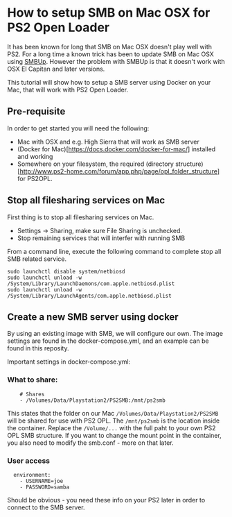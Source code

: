 # How to setup SMB on Mac OSX for PS2 Open Loader
It has been known for long that SMB on Mac OSX doesn't play well with PS2. For a long time a known trick has been to update SMB on Mac OSX using [SMBUp](http://eduo.info/apps/smbup). However the problem with SMBUp is that it doesn't work with OSX  El Capitan and later versions.

This tutorial will show how to setup a SMB server using Docker on your Mac, that will work with PS2 Open Loader.

## Pre-requisite
In order to get started you will need the following:

- Mac with OSX and e.g. High Sierra that will work as SMB server
- (Docker for Mac)[https://docs.docker.com/docker-for-mac/] installed and working
- Somewhere on your filesystem, the required (directory structure)[http://www.ps2-home.com/forum/app.php/page/opl_folder_structure] for PS2OPL. 

## Stop all filesharing services on Mac
First thing is to stop all filesharing services on Mac.
- Settings -> Sharing, make sure File Sharing is unchecked.
- Stop remaining services that will interfer with running SMB

From a command line, execute the following command to complete stop all SMB related service.
```
sudo launchctl disable system/netbiosd
sudo launchctl unload -w /System/Library/LaunchDaemons/com.apple.netbiosd.plist
sudo launchctl unload -w /System/Library/LaunchAgents/com.apple.netbiosd.plist
```

## Create a new SMB server using docker
By using an existing image with SMB, we will configure our own. The image settings are found in the docker-compose.yml, and an example can be found in this reposity.

Important settings in docker-compose.yml:

### What to share:
````
    # Shares
    - /Volumes/Data/Playstation2/PS2SMB:/mnt/ps2smb
````
This states that the folder on our Mac `/Volumes/Data/Playstation2/PS2SMB` will be shared for use with PS2 OPL. The `/mnt/ps2smb` is the location inside the container. Replace the `/Volume/...` with the full paht to your own PS2 OPL SMB structure. If you want to change the mount point in the container, you also need to modify the smb.conf - more on that later.

### User access
````
  environment:
    - USERNAME=joe
    - PASSWORD=samba
````
Should be obvious - you need these info on your PS2 later in order to connect to the SMB server.

